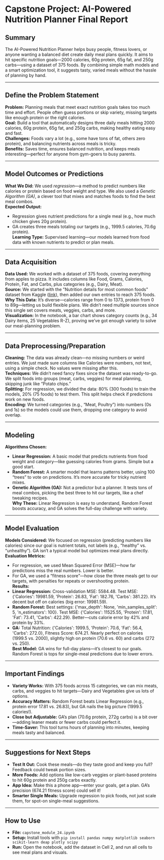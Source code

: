 # Capstone Project: AI-Powered Nutrition Planner Final Report

## Summary
The AI-Powered Nutrition Planner helps busy people, fitness lovers, or anyone wanting a balanced diet create daily meal plans quickly. It aims to hit specific nutrition goals—2000 calories, 60g protein, 65g fat, and 250g carbs—using a dataset of 375 foods. By combining simple math models and a smart optimization tool, it suggests tasty, varied meals without the hassle of planning by hand.

---

## Define the Problem Statement
**Problem:** Planning meals that meet exact nutrition goals takes too much time and effort. People often guess portions or skip variety, missing targets like enough protein or the right calories.  
**Goal:** Build a tool that automatically designs three daily meals hitting 2000 calories, 60g protein, 65g fat, and 250g carbs, making healthy eating easy and fast.  
**Challenges:** Foods vary a lot (e.g., some have tons of fat, others zero protein), and balancing nutrients across meals is tricky.  
**Benefits:** Saves time, ensures balanced nutrition, and keeps meals interesting—perfect for anyone from gym-goers to busy parents.

---

## Model Outcomes or Predictions
**What We Did:** We used *regression*—a method to predict numbers like calories or protein based on food weight and type. We also used a *Genetic Algorithm (GA)*, a clever tool that mixes and matches foods to find the best meal combos.  
**Expected Output:** 
- Regression gives nutrient predictions for a single meal (e.g., how much chicken gives 20g protein).
- GA creates three meals totaling our targets (e.g., 1999.5 calories, 70.6g protein).<br>
**Learning Type:** Supervised learning—our models learned from food data with known nutrients to predict or plan meals.

---

## Data Acquisition
**Data Used:** We worked with a dataset of 375 foods, covering everything from apples to pizza. It includes columns like Food, Grams, Calories, Protein, Fat, and Carbs, plus categories (e.g., Dairy, Meat).  
**Source:** We started with the "Nutrition details for most common foods" dataset from Kaggle ([link](https://www.kaggle.com/datasets/niharika41298/nutrition-details-for-most-common-foods)), then added our own entries to reach 375 foods.<br>
**Why This Data:** It’s diverse—calories range from 0 to 1373, protein from 0 to 89g—letting us build flexible plans. We didn’t need multiple sources since this single set covers meats, veggies, carbs, and more.  
**Visualization:** In the notebook, a bar chart shows category counts (e.g., 34 Dairy items, 25 Vegetables R-Z), proving we’ve got enough variety to solve our meal-planning problem.

---

## Data Preprocessing/Preparation
**Cleaning:** The data was already clean—no missing numbers or weird entries. We just made sure columns like Calories were numbers, not text, using a simple check. No values were missing after this.  
**Techniques:** We didn’t need fancy fixes since the dataset was ready-to-go. We split foods into groups (meat, carbs, veggies) for meal planning, skipping junk like “Potato chips.”  
**Splitting:** For regression, we divided the data: 80% (300 foods) to train the models, 20% (75 foods) to test them. This split helps check if predictions work on new foods.  
**Encoding:** We turned categories (e.g., “Meat, Poultry”) into numbers (0s and 1s) so the models could use them, dropping one category to avoid overlap.

---

## Modeling
**Algorithms Chosen:**  
- **Linear Regression:** A basic model that predicts nutrients from food weight and category—like guessing calories from grams. Simple but a good start.  
- **Random Forest:** A smarter model that learns patterns better, using 100 “trees” to vote on predictions. It’s more accurate for tricky nutrient mixes.  
- **Genetic Algorithm (GA):** Not a predictor but a planner. It tests tons of meal combos, picking the best three to hit our targets, like a chef tweaking recipes.  
**Why These:** Linear Regression is easy to understand, Random Forest boosts accuracy, and GA solves the full-day challenge with variety.

---

## Model Evaluation
**Models Considered:** We focused on regression (predicting numbers like calories) since our goal is nutrient totals, not labels (e.g., “healthy” vs. “unhealthy”). GA isn’t a typical model but optimizes meal plans directly.  
**Evaluation Metrics:** 
- For regression, we used Mean Squared Error (MSE)—how far predictions miss the real numbers. Lower is better.  
- For GA, we used a “fitness score”—how close the three meals get to our targets, with penalties for repeats or overshooting protein.  
**Results:**  
- **Linear Regression:** Cross-validation MSE: 5584.48. Test MSE: {'Calories': 19981.59, 'Protein': 26.83, 'Fat': 182.76, 'Carbs': 381.22}. It’s decent but off on calories (big error: 19981.59).  
- **Random Forest:** Best settings: {'max_depth': None, 'min_samples_split': 5, 'n_estimators': 100}. Test MSE: {'Calories': 11525.55, 'Protein': 17.81, 'Fat': 73.41, 'Carbs': 422.29}. Better—cuts calorie error by 42% and protein by 33%.  
- **GA:** Total Nutrition: {'Calories': 1999.5, 'Protein': 70.6, 'Fat': 56.4, 'Carbs': 272.0}, Fitness Score: 674.21. Nearly perfect on calories (1999.5 vs. 2000), slightly high on protein (70.6 vs. 60) and carbs (272 vs. 250).  
**Best Model:** GA wins for full-day plans—it’s closest to our goals. Random Forest is tops for single-meal predictions due to lower errors.

---

## Important Findings
- **Variety Works:** With 375 foods across 15 categories, we can mix meats, carbs, and veggies to hit targets—Dairy and Vegetables give us lots of options.  
- **Accuracy Matters:** Random Forest beats Linear Regression (e.g., protein error 17.81 vs. 26.83), but GA nails the big picture (1999.5 calories!).  
- **Close but Adjustable:** GA’s plan (70.6g protein, 272g carbs) is a bit over—adding leaner meats or fewer carbs could perfect it.  
- **Time-Saver:** This tool turns hours of planning into minutes, keeping meals tasty and balanced.

---

## Suggestions for Next Steps
- **Test It Out:** Cook these meals—do they taste good and keep you full? Feedback could tweak portion sizes.  
- **More Foods:** Add options like low-carb veggies or plant-based proteins to hit 60g protein and 250g carbs exactly.  
- **App Idea:** Make this a phone app—enter your goals, get a plan. GA’s precision (674.21 fitness score) could sell it!  
- **Smarter Single Meals:** Upgrade regression to pick foods, not just scale them, for spot-on single-meal suggestions.

---

## How to Use
- **File:** `capstone_module_24.ipynb`  
- **Setup:** Install tools with `pip install pandas numpy matplotlib seaborn scikit-learn deap plotly scipy`  
- **Run:** Open the notebook, add the dataset in Cell 2, and run all cells to see meal plans and visuals.
